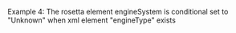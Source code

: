 Example 4:
The rosetta element engineSystem is conditional set to "Unknown" when xml element "engineType" exists